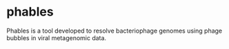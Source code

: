# phables

Phables is a tool developed to resolve bacteriophage genomes using phage bubbles in viral metagenomic data.
